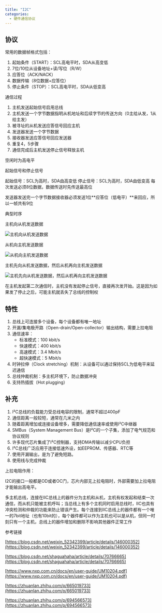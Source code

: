 ```yaml
---
title: "I2C"
categories:
  - 硬件通信协议
---
```


## 协议

常用的数据帧格式包括：

1. 起始条件（START）：SCL高电平时，SDA从高变低
2. 7位/10位从设备地址+读/写位（R/W）
3. 应答位（ACK/NACK）
4. 数据传输（8位数据+应答位）
5. 停止条件（STOP）：SCL高电平时，SDA从低变高

通信过程

1. 主机发送起始信号启用总线
2. 主机发送一个字节数据指明从机地址和后续字节的传送方向（0主给从发，1从给主发）
3. 被寻址的从机发送应答信号回应主机
4. 发送器发送一个字节数据
5. 接收器发送应答信号回应发送器
6. 重复4，5步骤
7. 通信完成后主机发送停止信号释放主机

空闲时为高电平

起始信号和停止信号

起始信号：SCL为高时，SDA由高变低
停止信号：SCL为高时，SDA由低变高
每次发送必须8位数据，数据传送时先传送最高位

发送器发送完一个字节数据接收器必须发送1位**应答位（低电平）**来回应，所以一帧共有9位

典型时序

主机向从机发送数据

![主机向从机发送数据](https://img-blog.csdn.net/2018070623142994?watermark/2/text/aHR0cHM6Ly9ibG9nLmNzZG4ubmV0L2NoaWNoaTEyMzEzNw==/font/5a6L5L2T/fontsize/400/fill/I0JBQkFCMA==/dissolve/70)

从机向主机发送数据

![从机向主机发送数据](https://pic1.zhimg.com/v2-3cafde0145443c67a57773d3ae39f4fe_1440w.jpg)

主机先向从机发送数据，然后从机再向主机发送数据

![主机先向从机发送数据，然后从机再向主机发送数据](https://picx.zhimg.com/v2-6930ab26629bdeab74637e35724d22bd_1440w.jpg)

在主机发起第二次通信时，主机没有发起停止信号，直接再次发开始。这是因为如果发了停止之后，可能主机就丢失了总线的控制权

## 特性

1. 总线上可连接多个设备，每个设备都有唯一地址
2. 开漏/集电极开路（Open-drain/Open-collector）输出结构，需要上拉电阻
3. 通信速率：
   - 标准模式：100 kbit/s
   - 快速模式：400 kbit/s
   - 高速模式：3.4 Mbit/s
   - 超快速模式：5 Mbit/s
4. 时钟拉伸（Clock stretching）机制：从设备可以通过保持SCL为低电平来延迟通信
5. 总线仲裁机制：多主机环境下，防止数据冲突
6. 支持热插拔（Hot plugging）

## 补充

1. I²C总线的负载能力受总线电容的限制，通常不超过400pF
2. 通信距离一般较短，通常在几米之内
3. 随着距离增加或连接设备增多，需要降低通信速率或使用I²C中继器
4. SMBus（System Management Bus）是I²C的一个子集，添加了电气规范和协议规则
5. 许多现代芯片集成了I²C控制器，支持DMA传输以减少CPU负担
6. I²C总线广泛应用于连接低速外设，如EEPROM、传感器、RTC等
7. 使用开漏输出，是为了避免短路。
8. 使用线与完成仲裁

上拉电阻作用：

​ I2C的接口一般都是OD或者OC门，芯片内部无上拉电阻时，外部需要加上拉电阻才能输出高电平。

多主机总线，连接在IIC总线上的器件分为主机和从机，主机有权发起和结束一次通信，而从机只能被主机呼叫；当总线上有多个主机同时启用总线时，IIC也具有冲突检测和仲裁的功能来防止错误产生。每个连接到IIC总线上的器件都有一个唯一的7bit地址（也有10bit的），每个器件都可以作为主机也可以是从机，但同一时刻只有一个主机，总线上的器件增加和删除不影响其他器件正常工作

参考链接

[https://blog.csdn.net/weixin_52342399/article/details/146000352](https://blog.csdn.net/weixin_52342399/article/details/146000352)

[https://blog.csdn.net/shaguahaha/article/details/70766665](https://blog.csdn.net/shaguahaha/article/details/70766665)

[https://www.nxp.com.cn/docs/en/user-guide/UM10204.pdf](https://www.nxp.com.cn/docs/en/user-guide/UM10204.pdf)

[https://zhuanlan.zhihu.com/p/665019733](https://zhuanlan.zhihu.com/p/665019733)

[https://zhuanlan.zhihu.com/p/694566573](https://zhuanlan.zhihu.com/p/694566573)
